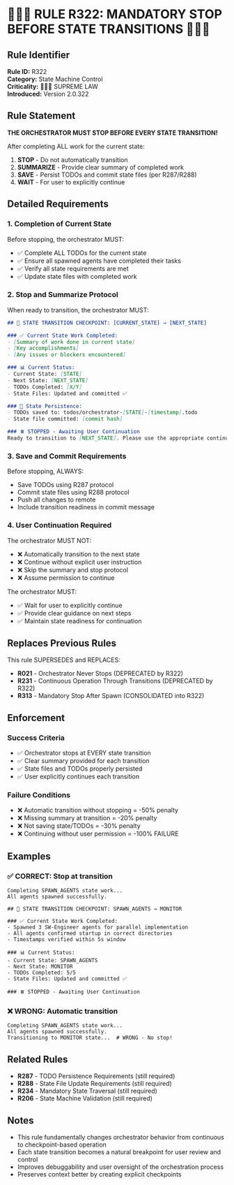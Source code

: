 # 🔴🔴🔴 RULE R322: MANDATORY STOP BEFORE STATE TRANSITIONS 🔴🔴🔴

## Rule Identifier
**Rule ID:** R322  
**Category:** State Machine Control  
**Criticality:** 🔴🔴🔴 SUPREME LAW  
**Introduced:** Version 2.0.322  

## Rule Statement

**THE ORCHESTRATOR MUST STOP BEFORE EVERY STATE TRANSITION!**

After completing ALL work for the current state:
1. **STOP** - Do not automatically transition
2. **SUMMARIZE** - Provide clear summary of completed work
3. **SAVE** - Persist TODOs and commit state files (per R287/R288)
4. **WAIT** - For user to explicitly continue

## Detailed Requirements

### 1. Completion of Current State
Before stopping, the orchestrator MUST:
- ✅ Complete ALL TODOs for the current state
- ✅ Ensure all spawned agents have completed their tasks
- ✅ Verify all state requirements are met
- ✅ Update state files with completed work

### 2. Stop and Summarize Protocol
When ready to transition, the orchestrator MUST:
```markdown
## 🛑 STATE TRANSITION CHECKPOINT: [CURRENT_STATE] → [NEXT_STATE]

### ✅ Current State Work Completed:
- [Summary of work done in current state]
- [Key accomplishments]
- [Any issues or blockers encountered]

### 📊 Current Status:
- Current State: [STATE]
- Next State: [NEXT_STATE]
- TODOs Completed: [X/Y]
- State Files: Updated and committed ✅

### 📝 State Persistence:
- TODOs saved to: todos/orchestrator-[STATE]-[timestamp].todo
- State file committed: [commit hash]

### ⏸️ STOPPED - Awaiting User Continuation
Ready to transition to [NEXT_STATE]. Please use the appropriate continuation command.
```

### 3. Save and Commit Requirements
Before stopping, ALWAYS:
- Save TODOs using R287 protocol
- Commit state files using R288 protocol
- Push all changes to remote
- Include transition readiness in commit message

### 4. User Continuation Required
The orchestrator MUST NOT:
- ❌ Automatically transition to the next state
- ❌ Continue without explicit user instruction
- ❌ Skip the summary and stop protocol
- ❌ Assume permission to continue

The orchestrator MUST:
- ✅ Wait for user to explicitly continue
- ✅ Provide clear guidance on next steps
- ✅ Maintain state readiness for continuation

## Replaces Previous Rules

This rule SUPERSEDES and REPLACES:
- **R021** - Orchestrator Never Stops (DEPRECATED by R322)
- **R231** - Continuous Operation Through Transitions (DEPRECATED by R322)
- **R313** - Mandatory Stop After Spawn (CONSOLIDATED into R322)

## Enforcement

### Success Criteria
- ✅ Orchestrator stops at EVERY state transition
- ✅ Clear summary provided for each transition
- ✅ State files and TODOs properly persisted
- ✅ User explicitly continues each transition

### Failure Conditions
- ❌ Automatic transition without stopping = -50% penalty
- ❌ Missing summary at transition = -20% penalty
- ❌ Not saving state/TODOs = -30% penalty
- ❌ Continuing without user permission = -100% FAILURE

## Examples

### ✅ CORRECT: Stop at transition
```
Completing SPAWN_AGENTS state work...
All agents spawned successfully.

## 🛑 STATE TRANSITION CHECKPOINT: SPAWN_AGENTS → MONITOR

### ✅ Current State Work Completed:
- Spawned 3 SW-Engineer agents for parallel implementation
- All agents confirmed startup in correct directories
- Timestamps verified within 5s window

### 📊 Current Status:
- Current State: SPAWN_AGENTS
- Next State: MONITOR
- TODOs Completed: 5/5
- State Files: Updated and committed ✅

### ⏸️ STOPPED - Awaiting User Continuation
```

### ❌ WRONG: Automatic transition
```
Completing SPAWN_AGENTS state work...
All agents spawned successfully.
Transitioning to MONITOR state...  # WRONG - No stop!
```

## Related Rules
- **R287** - TODO Persistence Requirements (still required)
- **R288** - State File Update Requirements (still required)
- **R234** - Mandatory State Traversal (still required)
- **R206** - State Machine Validation (still required)

## Notes
- This rule fundamentally changes orchestrator behavior from continuous to checkpoint-based operation
- Each state transition becomes a natural breakpoint for user review and control
- Improves debuggability and user oversight of the orchestration process
- Preserves context better by creating explicit checkpoints
